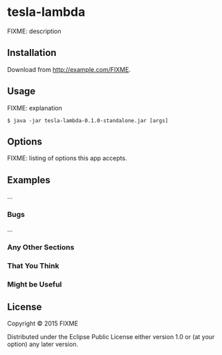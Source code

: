 # tesla-lambda

FIXME: description

## Installation

Download from http://example.com/FIXME.

## Usage

FIXME: explanation

    $ java -jar tesla-lambda-0.1.0-standalone.jar [args]

## Options

FIXME: listing of options this app accepts.

## Examples

...

### Bugs

...

### Any Other Sections
### That You Think
### Might be Useful

## License

Copyright © 2015 FIXME

Distributed under the Eclipse Public License either version 1.0 or (at
your option) any later version.
